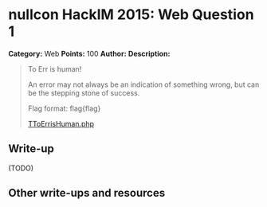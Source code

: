 # nullcon HackIM 2015: Web Question 1

**Category:** Web
**Points:** 100
**Author:**
**Description:**

>To Err is human! 
>
>An error may not always be an indication of something wrong, but can be the stepping stone of success. 
>
>Flag format: flag{flag}
>
>[TToErrisHuman.php](http://54.165.191.231/ToErrisHuman.php)

## Write-up

(TODO)

## Other write-ups and resources
